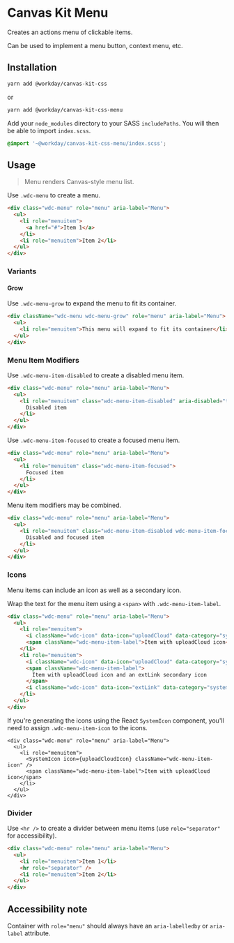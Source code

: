 # Canvas Kit Menu

Creates an actions menu of clickable items.

Can be used to implement a menu button, context menu, etc.

## Installation

```sh
yarn add @workday/canvas-kit-css
```

or

```sh
yarn add @workday/canvas-kit-css-menu
```

Add your `node_modules` directory to your SASS `includePaths`. You will then be able to import
`index.scss`.

```scss
@import '~@workday/canvas-kit-css-menu/index.scss';
```

## Usage

> Menu renders Canvas-style menu list.

Use `.wdc-menu` to create a menu.

```html
<div class="wdc-menu" role="menu" aria-label="Menu">
  <ul>
    <li role="menuitem">
      <a href="#">Item 1</a>
    </li>
    <li role="menuitem">Item 2</li>
  </ul>
</div>
```

### Variants

#### Grow

Use `.wdc-menu-grow` to expand the menu to fit its container.

```html
<div className="wdc-menu wdc-menu-grow" role="menu" aria-label="Menu">
  <ul>
    <li role="menuitem">This menu will expand to fit its container</li>
  </ul>
</div>
```

### Menu Item Modifiers

Use `.wdc-menu-item-disabled` to create a disabled menu item.

```html
<div class="wdc-menu" role="menu" aria-label="Menu">
  <ul>
    <li role="menuitem" class="wdc-menu-item-disabled" aria-disabled="true">
      Disabled item
    </li>
  </ul>
</div>
```

Use `.wdc-menu-item-focused` to create a focused menu item.

```html
<div class="wdc-menu" role="menu" aria-label="Menu">
  <ul>
    <li role="menuitem" class="wdc-menu-item-focused">
      Focused item
    </li>
  </ul>
</div>
```

Menu item modifiers may be combined.

```html
<div class="wdc-menu" role="menu" aria-label="Menu">
  <ul>
    <li role="menuitem" class="wdc-menu-item-disabled wdc-menu-item-focused">
      Disabled and focused item
    </li>
  </ul>
</div>
```

### Icons

Menu items can include an icon as well as a secondary icon.

Wrap the text for the menu item using a `<span>` with `.wdc-menu-item-label`.

```html
<div class="wdc-menu" role="menu" aria-label="Menu">
  <ul>
    <li role="menuitem">
      <i className="wdc-icon" data-icon="uploadCloud" data-category="system" />
      <span className="wdc-menu-item-label">Item with uploadCloud icon</span>
    </li>
    <li role="menuitem">
      <i className="wdc-icon" data-icon="uploadCloud" data-category="system" />
      <span className="wdc-menu-item-label">
        Item with uploadCloud icon and an extLink secondary icon
      </span>
      <i className="wdc-icon" data-icon="extLink" data-category="system" />
    </li>
  </ul>
</div>
```

If you're generating the icons using the React `SystemIcon` component, you'll need to assign
`.wdc-menu-item-icon` to the icons.

```tsx
<div class="wdc-menu" role="menu" aria-label="Menu">
  <ul>
    <li role="menuitem">
      <SystemIcon icon={uploadCloudIcon} className="wdc-menu-item-icon" />
      <span className="wdc-menu-item-label">Item with uploadCloud icon</span>
    </li>
  </ul>
</div>
```

### Divider

Use `<hr />` to create a divider between menu items (use `role="separator"` for accessibility).

```html
<div class="wdc-menu" role="menu" aria-label="Menu">
  <ul>
    <li role="menuitem">Item 1</li>
    <hr role="separator" />
    <li role="menuitem">Item 2</li>
  </ul>
</div>
```

## Accessibility note

Container with `role="menu"` should always have an `aria-labelledby` or `aria-label` attribute.
